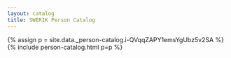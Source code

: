 ```yaml
---
layout: catalog
title: SWERIK Person Catalog
---
```

{% assign p = site.data._person-catalog.i-QVqqZAPY1emsYgUbz5v2SA %}
{% include person-catalog.html p=p %}

